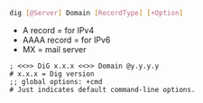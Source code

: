

```bash
dig [@Server] Domain [RecordType] [+Option]

```

* A record = for IPv4
* AAAA record = for IPv6
* MX = mail server


```
; <<>> DiG x.x.x <<>> Domain @y.y.y.y
# x.x.x = Dig version
;; global options: +cmd
# Just indicates default command-line options.